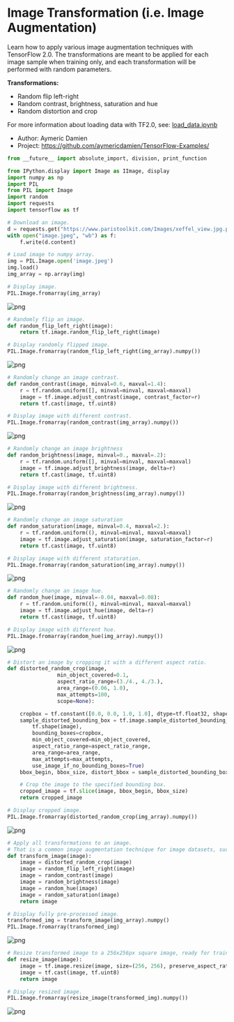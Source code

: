 # Image Transformation (i.e. Image Augmentation)

Learn how to apply various image augmentation techniques with TensorFlow 2.0. The transformations are meant to be applied for each image sample when training only, and each transformation will be performed with random parameters.

**Transformations:**
- Random flip left-right
- Random contrast, brightness, saturation and hue
- Random distortion and crop

For more information about loading data with TF2.0, see: [load_data.ipynb](load_data.ipynb)

- Author: Aymeric Damien
- Project: https://github.com/aymericdamien/TensorFlow-Examples/


```python
from __future__ import absolute_import, division, print_function

from IPython.display import Image as IImage, display
import numpy as np
import PIL
from PIL import Image
import random
import requests
import tensorflow as tf
```


```python
# Download an image.
d = requests.get("https://www.paristoolkit.com/Images/xeffel_view.jpg.pagespeed.ic.8XcZNqpzSj.jpg")
with open("image.jpeg", "wb") as f:
    f.write(d.content)
```


```python
# Load image to numpy array.
img = PIL.Image.open('image.jpeg')
img.load()
img_array = np.array(img)
```


```python
# Display image.
PIL.Image.fromarray(img_array)
```




![png](image_transformation_files/image_transformation_4_0.png)




```python
# Randomly flip an image.
def random_flip_left_right(image):
    return tf.image.random_flip_left_right(image)
```


```python
# Display randomly flipped image.
PIL.Image.fromarray(random_flip_left_right(img_array).numpy())
```




![png](image_transformation_files/image_transformation_6_0.png)




```python
# Randomly change an image contrast.
def random_contrast(image, minval=0.6, maxval=1.4):
    r = tf.random.uniform([], minval=minval, maxval=maxval)
    image = tf.image.adjust_contrast(image, contrast_factor=r)
    return tf.cast(image, tf.uint8)
```


```python
# Display image with different contrast.
PIL.Image.fromarray(random_contrast(img_array).numpy())
```




![png](image_transformation_files/image_transformation_8_0.png)




```python
# Randomly change an image brightness
def random_brightness(image, minval=0., maxval=.2):
    r = tf.random.uniform([], minval=minval, maxval=maxval)
    image = tf.image.adjust_brightness(image, delta=r)
    return tf.cast(image, tf.uint8)
```


```python
# Display image with different brightness.
PIL.Image.fromarray(random_brightness(img_array).numpy())
```




![png](image_transformation_files/image_transformation_10_0.png)




```python
# Randomly change an image saturation
def random_saturation(image, minval=0.4, maxval=2.):
    r = tf.random.uniform((), minval=minval, maxval=maxval)
    image = tf.image.adjust_saturation(image, saturation_factor=r)
    return tf.cast(image, tf.uint8)
```


```python
# Display image with different staturation.
PIL.Image.fromarray(random_saturation(img_array).numpy())
```




![png](image_transformation_files/image_transformation_12_0.png)




```python
# Randomly change an image hue.
def random_hue(image, minval=-0.04, maxval=0.08):
    r = tf.random.uniform((), minval=minval, maxval=maxval)
    image = tf.image.adjust_hue(image, delta=r)
    return tf.cast(image, tf.uint8)
```


```python
# Display image with different hue.
PIL.Image.fromarray(random_hue(img_array).numpy())
```




![png](image_transformation_files/image_transformation_14_0.png)




```python
# Distort an image by cropping it with a different aspect ratio.
def distorted_random_crop(image,
                min_object_covered=0.1,
                aspect_ratio_range=(3./4., 4./3.),
                area_range=(0.06, 1.0),
                max_attempts=100,
                scope=None):

    cropbox = tf.constant([0.0, 0.0, 1.0, 1.0], dtype=tf.float32, shape=[1, 1, 4])
    sample_distorted_bounding_box = tf.image.sample_distorted_bounding_box(
        tf.shape(image),
        bounding_boxes=cropbox,
        min_object_covered=min_object_covered,
        aspect_ratio_range=aspect_ratio_range,
        area_range=area_range,
        max_attempts=max_attempts,
        use_image_if_no_bounding_boxes=True)
    bbox_begin, bbox_size, distort_bbox = sample_distorted_bounding_box

    # Crop the image to the specified bounding box.
    cropped_image = tf.slice(image, bbox_begin, bbox_size)
    return cropped_image
```


```python
# Display cropped image.
PIL.Image.fromarray(distorted_random_crop(img_array).numpy())
```




![png](image_transformation_files/image_transformation_16_0.png)




```python
# Apply all transformations to an image.
# That is a common image augmentation technique for image datasets, such as ImageNet.
def transform_image(image):
    image = distorted_random_crop(image)
    image = random_flip_left_right(image)
    image = random_contrast(image)
    image = random_brightness(image)
    image = random_hue(image)
    image = random_saturation(image)
    return image
```


```python
# Display fully pre-processed image.
transformed_img = transform_image(img_array).numpy()
PIL.Image.fromarray(transformed_img)
```




![png](image_transformation_files/image_transformation_18_0.png)




```python
# Resize transformed image to a 256x256px square image, ready for training.
def resize_image(image):
    image = tf.image.resize(image, size=(256, 256), preserve_aspect_ratio=False)
    image = tf.cast(image, tf.uint8)
    return image
```


```python
# Display resized image.
PIL.Image.fromarray(resize_image(transformed_img).numpy())
```




![png](image_transformation_files/image_transformation_20_0.png)



